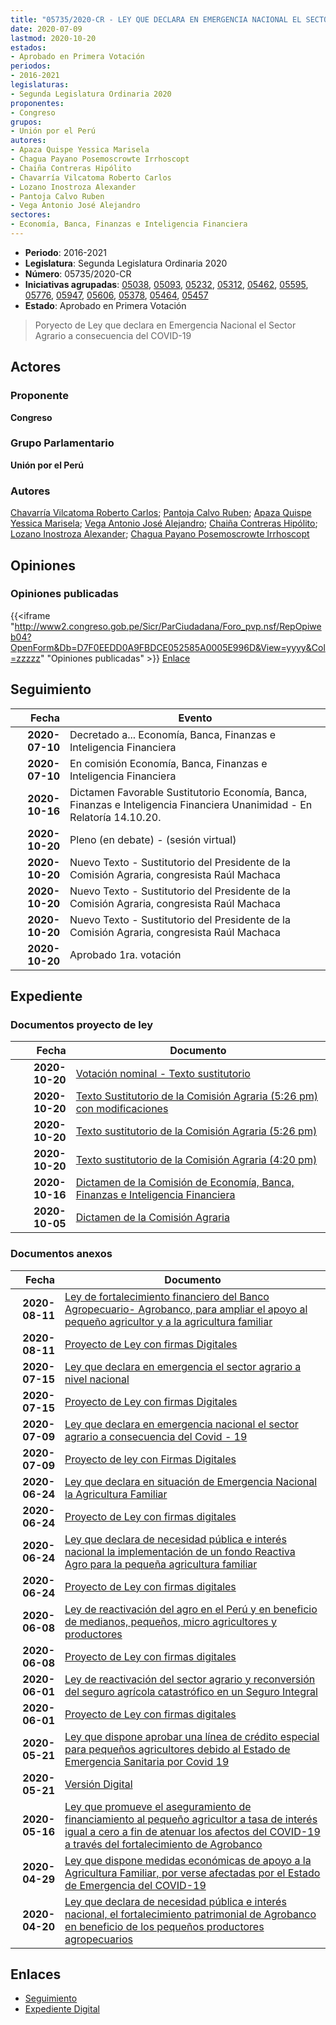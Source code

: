 ```yaml
---
title: "05735/2020-CR - LEY QUE DECLARA EN EMERGENCIA NACIONAL EL SECTOR AGRARIO A CONSECUNENCIA DEL COVID-19"
date: 2020-07-09
lastmod: 2020-10-20
estados:
- Aprobado en Primera Votación
periodos:
- 2016-2021
legislaturas:
- Segunda Legislatura Ordinaria 2020
proponentes:
- Congreso
grupos:
- Unión por el Perú
autores:
- Apaza Quispe Yessica Marisela
- Chagua Payano Posemoscrowte Irrhoscopt
- Chaiña Contreras Hipólito
- Chavarría Vilcatoma Roberto Carlos
- Lozano Inostroza Alexander
- Pantoja Calvo Ruben
- Vega Antonio José Alejandro
sectores:
- Economía, Banca, Finanzas e Inteligencia Financiera
---
```

- **Periodo**: 2016-2021
- **Legislatura**: Segunda Legislatura Ordinaria 2020
- **Número**: 05735/2020-CR
- **Iniciativas agrupadas**: [05038](../../05000/05038), [05093](../../05000/05093), [05232](../../05200/05232), [05312](../../05300/05312), [05462](../../05400/05462), [05595](../../05500/05595), [05776](../../05700/05776), [05947](../../05900/05947), [05606](../../05600/05606), [05378](../../05300/05378), [05464](../../05400/05464), [05457](../../05400/05457)
- **Estado**: Aprobado en Primera Votación

> Poryecto de Ley que declara en Emergencia Nacional el Sector Agrario a consecuencia del COVID-19


## Actores

### Proponente

**Congreso**

### Grupo Parlamentario

**Unión por el Perú**

### Autores

[Chavarría Vilcatoma Roberto Carlos](mailto:mailto:rchavarria@congreso.gob.pe); [Pantoja Calvo Ruben](mailto:mailto:rpantoja@congreso.gob.pe); [Apaza Quispe Yessica Marisela](mailto:mailto:yapaza@congreso.gob.pe); [Vega Antonio José Alejandro](mailto:mailto:jvegaa@congreso.gob.pe); [Chaiña Contreras Hipólito](mailto:mailto:hchaina@congreso.gob.pe); [Lozano Inostroza Alexander](mailto:mailto:alozano@congreso.gob.pe); [Chagua Payano Posemoscrowte Irrhoscopt](mailto:mailto:pchagua@congreso.gob.pe)

## Opiniones

### Opiniones publicadas

{{<iframe "http://www2.congreso.gob.pe/Sicr/ParCiudadana/Foro_pvp.nsf/RepOpiweb04?OpenForm&Db=D7F0EEDD0A9FBDCE052585A0005E996D&View=yyyy&Col=zzzzz" "Opiniones publicadas" >}}
[Enlace](http://www2.congreso.gob.pe/Sicr/ParCiudadana/Foro_pvp.nsf/RepOpiweb04?OpenForm&Db=D7F0EEDD0A9FBDCE052585A0005E996D&View=yyyy&Col=zzzzz)


## Seguimiento

| Fecha | Evento |
|------:|--------|
| **2020-07-10** | Decretado a... Economía, Banca, Finanzas e Inteligencia Financiera |
| **2020-07-10** | En comisión Economía, Banca, Finanzas e Inteligencia Financiera |
| **2020-10-16** | Dictamen Favorable Sustitutorio Economía, Banca, Finanzas e Inteligencia Financiera Unanimidad - En Relatoría 14.10.20. |
| **2020-10-20** | Pleno (en debate) - (sesión virtual) |
| **2020-10-20** | Nuevo Texto - Sustitutorio del Presidente de la Comisión Agraria, congresista Raúl Machaca |
| **2020-10-20** | Nuevo Texto - Sustitutorio del Presidente de la Comisión Agraria, congresista Raúl Machaca |
| **2020-10-20** | Nuevo Texto - Sustitutorio del Presidente de la Comisión Agraria, congresista Raúl Machaca |
| **2020-10-20** | Aprobado 1ra. votación |

## Expediente

### Documentos proyecto de ley

| Fecha | Documento |
|------:|-----------|
| **2020-10-20** | [Votación nominal - Texto sustitutorio](http://www.leyes.congreso.gob.pe/Documentos/2016_2021/Asistencia_y_Votacion/Proyectos_de_Ley/Votacion_Nominal/VNTS05038-20201020.pdf) |
| **2020-10-20** | [Texto Sustitutorio de la Comisión Agraria (5:26 pm) con modificaciones](https://leyes.congreso.gob.pe/Documentos/2016_2021/Texto_Sustitutorio/Proyectos_de_Ley/TS05038-20201020.pdf) |
| **2020-10-20** | [Texto sustitutorio de la Comisión Agraria (5:26 pm)](http://www.leyes.congreso.gob.pe/Documentos/2016_2021/Texto_Sustitutorio/Proyectos_de_Ley/TS0503820201020..pdf) |
| **2020-10-20** | [Texto sustitutorio de la Comisión Agraria (4:20 pm)](http://www.leyes.congreso.gob.pe/Documentos/2016_2021/Texto_Sustitutorio/Proyectos_de_Ley/TS0503820201020.pdf) |
| **2020-10-16** | [Dictamen de la Comisión de Economía, Banca, Finanzas e Inteligencia Financiera](https://leyes.congreso.gob.pe/Documentos/2016_2021/Dictamenes/Proyectos_de_Ley/05038DC09MAY-20201016.pdf) |
| **2020-10-05** | [Dictamen de la Comisión Agraria](http://www.leyes.congreso.gob.pe/Documentos/2016_2021/Dictamenes/Proyectos_de_Ley/05038DC01MAY20201005.pdf) |

### Documentos anexos

| Fecha | Documento |
|------:|-----------|
| **2020-08-11** | [Ley de fortalecimiento financiero del Banco Agropecuario- Agrobanco, para ampliar el apoyo al pequeño agricultor y a la agricultura familiar](http://www.leyes.congreso.gob.pe/Documentos/2016_2021/Proyectos_de_Ley_y_de_Resoluciones_Legislativas/PL05947-20200811.pdf) |
| **2020-08-11** | [Proyecto de Ley con firmas Digitales](http://www.leyes.congreso.gob.pe/Documentos/2016_2021/Proyectos_de_Ley_y_de_Resoluciones_Legislativas/Proyectos_Firmas_digitales/PL05947.pdf) |
| **2020-07-15** | [Ley que declara en emergencia el sector agrario a nivel nacional](http://www.leyes.congreso.gob.pe/Documentos/2016_2021/Proyectos_de_Ley_y_de_Resoluciones_Legislativas/PL05776-20200715.pdf) |
| **2020-07-15** | [Proyecto de Ley con firmas Digitales](http://www.leyes.congreso.gob.pe/Documentos/2016_2021/Proyectos_de_Ley_y_de_Resoluciones_Legislativas/Proyectos_Firmas_digitales/PL05776.pdf) |
| **2020-07-09** | [Ley que declara en emergencia nacional el sector agrario a consecuencia del Covid - 19](http://www.leyes.congreso.gob.pe/Documentos/2016_2021/Proyectos_de_Ley_y_de_Resoluciones_Legislativas/PL05735-20200709.pdf) |
| **2020-07-09** | [Proyecto de ley con Firmas Digitales](http://www.leyes.congreso.gob.pe/Documentos/2016_2021/Proyectos_de_Ley_y_de_Resoluciones_Legislativas/Proyectos_Firmas_digitales/PL05735.pdf) |
| **2020-06-24** | [Ley que declara en situación de Emergencia Nacional la Agricultura Familiar](http://www.leyes.congreso.gob.pe/Documentos/2016_2021/Proyectos_de_Ley_y_de_Resoluciones_Legislativas/PL05606-20200624.pdf) |
| **2020-06-24** | [Proyecto de Ley con firmas digitales](http://www.leyes.congreso.gob.pe/Documentos/2016_2021/Proyectos_de_Ley_y_de_Resoluciones_Legislativas/Proyectos_Firmas_digitales/PL05606.pdf) |
| **2020-06-24** | [Ley que declara de necesidad pública e interés nacional la implementación de un fondo Reactiva Agro para la pequeña agricultura familiar](http://www.leyes.congreso.gob.pe/Documentos/2016_2021/Proyectos_de_Ley_y_de_Resoluciones_Legislativas/PL05595-20200624.pdf) |
| **2020-06-24** | [Proyecto de Ley con firmas digitales](http://www.leyes.congreso.gob.pe/Documentos/2016_2021/Proyectos_de_Ley_y_de_Resoluciones_Legislativas/Proyectos_Firmas_digitales/PL05595.pdf) |
| **2020-06-08** | [Ley de reactivación del agro en el Perú y en beneficio de medianos, pequeños, micro agricultores y productores](http://www.leyes.congreso.gob.pe/Documentos/2016_2021/Proyectos_de_Ley_y_de_Resoluciones_Legislativas/PL05462-20200608.pdf) |
| **2020-06-08** | [Proyecto de Ley con firmas digitales](http://www.leyes.congreso.gob.pe/Documentos/2016_2021/Proyectos_de_Ley_y_de_Resoluciones_Legislativas/Proyectos_Firmas_digitales/PL05462.pdf) |
| **2020-06-01** | [Ley de reactivación del sector agrario y reconversión del seguro agrícola catastrófico en un Seguro Integral](http://www.leyes.congreso.gob.pe/Documentos/2016_2021/Proyectos_de_Ley_y_de_Resoluciones_Legislativas/PL05386_20200601.pdf) |
| **2020-06-01** | [Proyecto de Ley con firmas digitales](http://www.leyes.congreso.gob.pe/Documentos/2016_2021/Proyectos_de_Ley_y_de_Resoluciones_Legislativas/Proyectos_Firmas_digitales/PL05386.pdf) |
| **2020-05-21** | [Ley que dispone aprobar una línea de crédito especial para pequeños agricultores debido al Estado de Emergencia Sanitaria por Covid 19](http://www.leyes.congreso.gob.pe/Documentos/2016_2021/Proyectos_de_Ley_y_de_Resoluciones_Legislativas/PL05312_20200521.pdf) |
| **2020-05-21** | [Versión Digital](http://www.leyes.congreso.gob.pe/Documentos/2016_2021/Proyectos_de_Ley_y_de_Resoluciones_Legislativas/Proyectos_Firmas_digitales/PL05312.pdf) |
| **2020-05-16** | [Ley que promueve el aseguramiento de financiamiento al pequeño agricultor a tasa de interés igual a cero a fin de atenuar los afectos del COVID-19 a través del fortalecimiento de Agrobanco](http://www.leyes.congreso.gob.pe/Documentos/2016_2021/Proyectos_de_Ley_y_de_Resoluciones_Legislativas/PL05232-20200516.pdf) |
| **2020-04-29** | [Ley que dispone medidas económicas de apoyo a la Agricultura Familiar, por verse afectadas por el Estado de Emergencia del COVID-19](http://www.leyes.congreso.gob.pe/Documentos/2016_2021/Proyectos_de_Ley_y_de_Resoluciones_Legislativas/PL05093_20200429.pdf) |
| **2020-04-20** | [Ley que declara de necesidad pública e interés nacional, el fortalecimiento patrimonial de Agrobanco en beneficio de los pequeños productores agropecuarios](http://www.leyes.congreso.gob.pe/Documentos/2016_2021/Proyectos_de_Ley_y_de_Resoluciones_Legislativas/PL05038_20200420.pdf) |

## Enlaces

- [Seguimiento](http://www2.congreso.gob.pe/Sicr/TraDocEstProc/CLProLey2016.nsf/f7fff46988ca05b1052578e100829cc7/c402774e730cfe40052585a00062cada?OpenDocument)
- [Expediente Digital](http://www2.congreso.gob.pe/Sicr/TraDocEstProc/Expvirt_2011.nsf/visbusqptramdoc1621/05735?opendocument)

